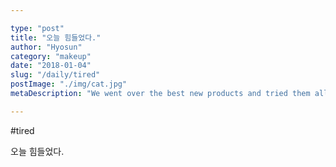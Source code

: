 ```yaml
---

type: "post"
title: "오늘 힘들었다."
author: "Hyosun"
category: "makeup"
date: "2018-01-04"
slug: "/daily/tired"
postImage: "./img/cat.jpg"
metaDescription: "We went over the best new products and tried them all. Here's what's hot and what's not!"

---
```

#tired

오늘 힘들었다. 